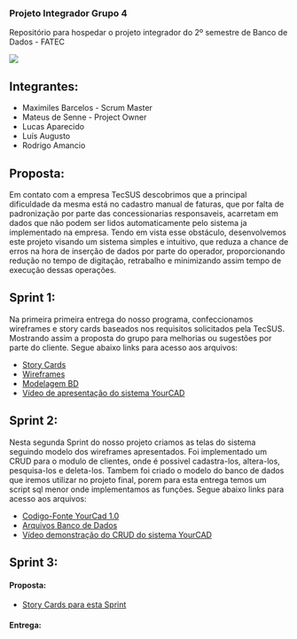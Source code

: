 ### Projeto Integrador Grupo 4

Repositório para hospedar o projeto integrador do 2º semestre de Banco de Dados - FATEC

![](https://raw.githubusercontent.com/labarro/projeto-integrador-2sem/master/LogoYCad.png)

## Integrantes:

- Maximiles Barcelos - Scrum Master
- Mateus de Senne - Project Owner
- Lucas Aparecido
- Luís Augusto
- Rodrigo Amancio

## Proposta:

  Em contato com a empresa TecSUS descobrimos que a principal dificuldade da mesma está no cadastro manual de faturas, que por falta de padronização por parte das concessionarias responsaveis, acarretam em dados que não podem ser lidos automaticamente pelo sistema ja implementado na empresa. 
  Tendo em vista esse obstáculo, desenvolvemos este projeto visando um sistema simples e intuitivo, que reduza a chance de erros na hora de inserção de dados por parte do operador, proporcionando redução no tempo de digitação, retrabalho e minimizando assim tempo de execução dessas operações.

## Sprint 1:

  Na primeira primeira entrega do nosso programa, confeccionamos wireframes e story cards baseados nos requisitos solicitados pela TecSUS. Mostrando assim a proposta do grupo para melhorias ou sugestões por parte do cliente.
  Segue abaixo links para acesso aos arquivos:
  
 - [Story Cards](https://github.com/labarro/projeto-integrador-2sem/tree/master/Sprint%201/Story%20Cards)
 - [Wireframes](https://github.com/labarro/projeto-integrador-2sem/tree/master/Sprint%201/Wireframes)
 - [Modelagem BD](https://github.com/labarro/projeto-integrador-2sem/tree/master/Sprint%201/Modelagem)
 - [Vídeo de apresentação do sistema YourCAD](https://youtu.be/LgQM_Gnv-NM)
 
 ## Sprint 2:
 
 Nesta segunda Sprint do nosso projeto criamos as telas do sistema seguindo modelo dos wireframes apresentados. 
Foi implementado um CRUD para o modulo de clientes, onde é possivel cadastra-los, altera-los, pesquisa-los e deleta-los.
Tambem foi criado o modelo do banco de dados que iremos utilizar no projeto final, porem para esta entrega temos um script sql menor onde implementamos as funções.
  Segue abaixo links para acesso aos arquivos:
  
  - [Codigo-Fonte YourCad 1.0](https://github.com/labarro/projeto-integrador-2sem/tree/master/Sprint%202/Codigo/YourCadBD)
  - [Arquivos Banco de Dados](https://github.com/labarro/projeto-integrador-2sem/tree/master/Sprint%202/Database)
  - [Vídeo demonstração do CRUD do sistema YourCAD](https://youtu.be/7Z75vC8O-2Y)
  
  ## Sprint 3:
  
  #### Proposta:
      
  - [Story Cards para esta Sprint](https://github.com/labarro/projeto-integrador-2sem/tree/master/Sprint%203/Story%20Cards)
    
  #### Entrega:
    
      
